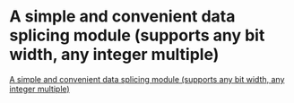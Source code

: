 # A simple and convenient data splicing module (supports any bit width, any integer multiple)
[A simple and convenient data splicing module (supports any bit width, any integer multiple)](https://aiwithcloud.com/2022/09/15/a_simple_and_convenient_data_splicing_module_supports_any_bit_width_any_integer_multiple/)
